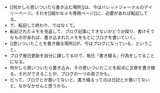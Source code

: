 - [[何かしら思いついたら書き込む場所]]は、今はバレットジャーナルのデイリーページ。それを[[細かなメモ専用ページ]]に、必要があれば転記してる。
- で、転記して終わり、ではなくて。
- 転記されたメモを見返して、ブログ記事にできないかどうか探り、書けそうなものがあれば、書き込まれたメモをもとにブログを書いていく。
- [[思いついたことを書き綴る場所]]が、今はブログになっている、ということ。
- ブログ毎日更新を自分に課してるので、毎日「書き綴る」行為をしてることになる。
- 何かしら思いついたら書き込み、その思いついたことを起点に文章を書き綴る。それができることが、ブログの一つの良さかも。
- だって、ブログとか書いてないと、書き綴るってのは日記とか書いてないと、なかなかせんと思うから。

